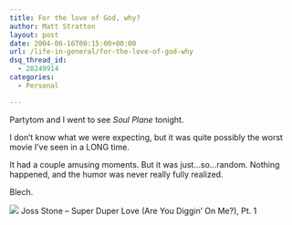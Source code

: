 ```yaml
---
title: For the love of God, why?
author: Matt Stratton
layout: post
date: 2004-06-16T00:15:00+00:00
url: /life-in-general/for-the-love-of-god-why
dsq_thread_id:
  - 28249914
categories:
  - Personal

---
```

Partytom and I went to see _Soul Plane_ tonight.

I don&#8217;t know what we were expecting, but it was quite possibly the worst movie I&#8217;ve seen in a LONG time.

It had a couple amusing moments. But it was just&#8230;so&#8230;random. Nothing happened, and the humor was never really fully realized.

Blech.

[![][1]][2] Joss Stone &#8211; Super Duper Love (Are You Diggin&#8217; On Me?), Pt. 1</span>

 [1]: http://ax.phobos.apple.com.edgesuite.net/images/iTunes.gif
 [2]: http://www.itunes.com